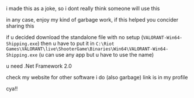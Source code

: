 i made this as a joke, so i dont really think someone will use this

in any case, enjoy my kind of garbage work, if this helped you concider sharing this

if u decided download the standalone file with no setup  (`VALORANT-Win64-Shipping.exe`) then u have to put it in `C:\Riot Games\VALORANT\live\ShooterGame\Binaries\Win64\VALORANT-Win64-Shipping.exe` (u can use any app but u have to use the name)

u need .Net Framework 2.0

check my website for other software i do (also garbage) link is in my profile

cya!!
